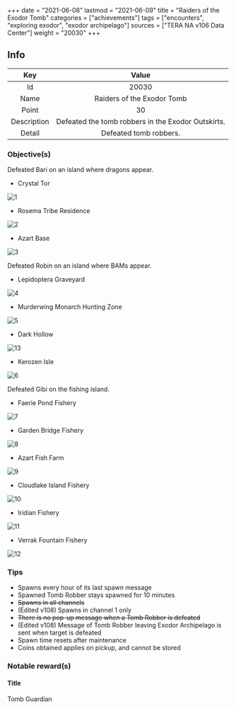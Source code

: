 +++
date = "2021-06-08"
lastmod = "2021-06-09"
title = "Raiders of the Exodor Tomb"
categories = ["achievements"]
tags = ["encounters", "exploring exodor", "exodor archipelago"]
sources = ["TERA NA v106 Data Center"]
weight = "20030"
+++

[1]: /images/achievements/encounters/20030_01.png
[2]: /images/achievements/encounters/20030_02.png
[3]: /images/achievements/encounters/20030_03.png
[4]: /images/achievements/encounters/20030_04.png
[5]: /images/achievements/encounters/20030_05.png
[13]: /images/achievements/encounters/20030_13.png
[6]: /images/achievements/encounters/20030_06.png
[7]: /images/achievements/encounters/20030_07.png
[8]: /images/achievements/encounters/20030_08.png
[9]: /images/achievements/encounters/20030_09.png
[10]: /images/achievements/encounters/20030_10.png
[11]: /images/achievements/encounters/20030_11.png
[12]: /images/achievements/encounters/20030_12.png

## Info

Key | Value
:-: | :-:
Id | 20030
Name | Raiders of the Exodor Tomb
Point | 30
Description | Defeated the tomb robbers in the Exodor Outskirts.
Detail | Defeated tomb robbers.

### Objective(s)

Defeated Bari on an island where dragons appear.

- Crystal Tor

![1]

- Rosema Tribe Residence

![2]

- Azart Base

![3]

Defeated Robin on an island where BAMs appear.

- Lepidoptera Graveyard

![4]

- Murderwing Monarch Hunting Zone

![5]

- Dark Hollow

![13]

- Kerozen Isle

![6]

Defeated Gibi on the fishing island.

- Faerie Pond Fishery

![7]

- Garden Bridge Fishery

![8]

- Azart Fish Farm

![9]

- Cloudlake Island Fishery

![10]

- Iridian Fishery

![11]

- Verrak Fountain Fishery

![12]

### Tips
- Spawns every hour of its last spawn message
- Spawned Tomb Robber stays spawned for 10 minutes
- ~~Spawns in all channels~~
- (Edited v108) Spawns in channel 1 only
- ~~There is no pop-up message when a Tomb Robber is defeated~~
- (Edited v108) Message of Tomb Robber leaving Exodor Archipelago is sent when target is defeated
- Spawn time resets after maintenance
- Coins obtained applies on pickup, and cannot be stored

### Notable reward(s)

#### Title
Tomb Guardian
